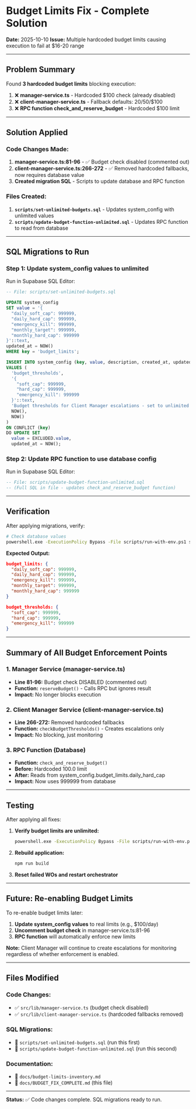 # Budget Limits Fix - Complete Solution

**Date:** 2025-10-10
**Issue:** Multiple hardcoded budget limits causing execution to fail at $16-20 range

---

## Problem Summary

Found **3 hardcoded budget limits** blocking execution:

1. ❌ **manager-service.ts** - Hardcoded $100 check (already disabled)
2. ❌ **client-manager-service.ts** - Fallback defaults: $20/$50/$100
3. ❌ **RPC function check_and_reserve_budget** - Hardcoded $100 limit

---

## Solution Applied

### Code Changes Made:

1. **manager-service.ts:81-96** - ✅ Budget check disabled (commented out)
2. **client-manager-service.ts:266-272** - ✅ Removed hardcoded fallbacks, now requires database value
3. **Created migration SQL** - Scripts to update database and RPC function

### Files Created:

1. **`scripts/set-unlimited-budgets.sql`** - Updates system_config with unlimited values
2. **`scripts/update-budget-function-unlimited.sql`** - Updates RPC function to read from database

---

## SQL Migrations to Run

### Step 1: Update system_config values to unlimited

Run in Supabase SQL Editor:
```sql
-- File: scripts/set-unlimited-budgets.sql

UPDATE system_config
SET value = '{
  "daily_soft_cap": 999999,
  "daily_hard_cap": 999999,
  "emergency_kill": 999999,
  "monthly_target": 999999,
  "monthly_hard_cap": 999999
}'::text,
updated_at = NOW()
WHERE key = 'budget_limits';

INSERT INTO system_config (key, value, description, created_at, updated_at)
VALUES (
  'budget_thresholds',
  '{
    "soft_cap": 999999,
    "hard_cap": 999999,
    "emergency_kill": 999999
  }'::text,
  'Budget thresholds for Client Manager escalations - set to unlimited',
  NOW(),
  NOW()
)
ON CONFLICT (key)
DO UPDATE SET
  value = EXCLUDED.value,
  updated_at = NOW();
```

### Step 2: Update RPC function to use database config

Run in Supabase SQL Editor:
```sql
-- File: scripts/update-budget-function-unlimited.sql
-- (Full SQL in file - updates check_and_reserve_budget function)
```

---

## Verification

After applying migrations, verify:

```bash
# Check database values
powershell.exe -ExecutionPolicy Bypass -File scripts/run-with-env.ps1 scripts/check-budget-config.ts
```

**Expected Output:**
```json
budget_limits: {
  "daily_soft_cap": 999999,
  "daily_hard_cap": 999999,
  "emergency_kill": 999999,
  "monthly_target": 999999,
  "monthly_hard_cap": 999999
}

budget_thresholds: {
  "soft_cap": 999999,
  "hard_cap": 999999,
  "emergency_kill": 999999
}
```

---

## Summary of All Budget Enforcement Points

### 1. Manager Service (manager-service.ts)
- **Line 81-96:** Budget check DISABLED (commented out)
- **Function:** `reserveBudget()` - Calls RPC but ignores result
- **Impact:** No longer blocks execution

### 2. Client Manager Service (client-manager-service.ts)
- **Line 266-272:** Removed hardcoded fallbacks
- **Function:** `checkBudgetThresholds()` - Creates escalations only
- **Impact:** No blocking, just monitoring

### 3. RPC Function (Database)
- **Function:** `check_and_reserve_budget()`
- **Before:** Hardcoded 100.0 limit
- **After:** Reads from system_config.budget_limits.daily_hard_cap
- **Impact:** Now uses 999999 from database

---

## Testing

After applying all fixes:

1. **Verify budget limits are unlimited:**
   ```bash
   powershell.exe -ExecutionPolicy Bypass -File scripts/run-with-env.ps1 scripts/check-budget-config.ts
   ```

2. **Rebuild application:**
   ```bash
   npm run build
   ```

3. **Reset failed WOs and restart orchestrator**

---

## Future: Re-enabling Budget Limits

To re-enable budget limits later:

1. **Update system_config values** to real limits (e.g., $100/day)
2. **Uncomment budget check** in manager-service.ts:81-96
3. **RPC function** will automatically enforce new limits

**Note:** Client Manager will continue to create escalations for monitoring regardless of whether enforcement is enabled.

---

## Files Modified

### Code Changes:
- ✅ `src/lib/manager-service.ts` (budget check disabled)
- ✅ `src/lib/client-manager-service.ts` (hardcoded fallbacks removed)

### SQL Migrations:
- 📄 `scripts/set-unlimited-budgets.sql` (run this first)
- 📄 `scripts/update-budget-function-unlimited.sql` (run this second)

### Documentation:
- 📄 `docs/budget-limits-inventory.md`
- 📄 `docs/BUDGET_FIX_COMPLETE.md` (this file)

---

**Status:** ✅ Code changes complete. SQL migrations ready to run.
